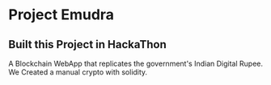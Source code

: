 # Project Emudra
## Built this Project in HackaThon

A Blockchain WebApp that replicates the government's Indian Digital Rupee. We Created a manual crypto with solidity.

